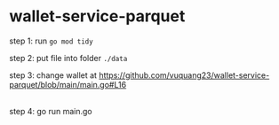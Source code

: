 # wallet-service-parquet

step 1: run `go mod tidy`
<br>

step 2: put file into folder `./data`
<br>

step 3: change wallet at https://github.com/vuquang23/wallet-service-parquet/blob/main/main.go#L16

<br>
step 4: go run main.go
